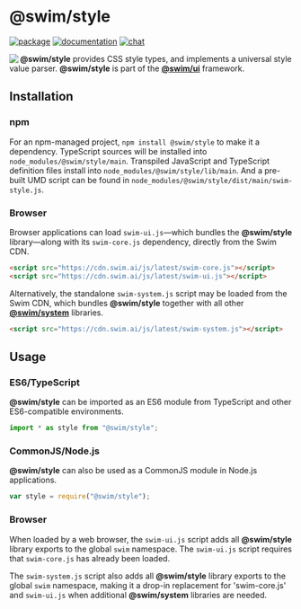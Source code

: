 # @swim/style

[![package](https://img.shields.io/npm/v/@swim/style.svg)](https://www.npmjs.com/package/@swim/style)
[![documentation](https://img.shields.io/badge/doc-TypeDoc-blue.svg)](http://docs.swim.ai/js/latest/modules/_swim_style.html)
[![chat](https://img.shields.io/badge/chat-Gitter-green.svg)](https://gitter.im/swimos/community)

<a href="https://developer.swim.ai"><img src="https://cdn.swim.ai/images/marlin-blue.svg" align="left"></a>

**@swim/style** provides CSS style types, and implements a universal style
value parser.  **@swim/style** is part of the
[**@swim/ui**](https://github.com/swimos/swim/tree/master/swim-system-js/swim-ui-js/@swim/ui)
framework.

## Installation

### npm

For an npm-managed project, `npm install @swim/style` to make it a dependency.
TypeScript sources will be installed into `node_modules/@swim/style/main`.
Transpiled JavaScript and TypeScript definition files install into
`node_modules/@swim/style/lib/main`.  And a pre-built UMD script can
be found in `node_modules/@swim/style/dist/main/swim-style.js`.

### Browser

Browser applications can load `swim-ui.js`—which bundles the **@swim/style**
library—along with its `swim-core.js` dependency, directly from the Swim CDN.

```html
<script src="https://cdn.swim.ai/js/latest/swim-core.js"></script>
<script src="https://cdn.swim.ai/js/latest/swim-ui.js"></script>
```

Alternatively, the standalone `swim-system.js` script may be loaded
from the Swim CDN, which bundles **@swim/style** together with all other
[**@swim/system**](https://github.com/swimos/swim/tree/master/swim-system-js/@swim/system)
libraries.

```html
<script src="https://cdn.swim.ai/js/latest/swim-system.js"></script>
```

## Usage

### ES6/TypeScript

**@swim/style** can be imported as an ES6 module from TypeScript and other
ES6-compatible environments.

```typescript
import * as style from "@swim/style";
```

### CommonJS/Node.js

**@swim/style** can also be used as a CommonJS module in Node.js applications.

```javascript
var style = require("@swim/style");
```

### Browser

When loaded by a web browser, the `swim-ui.js` script adds all
**@swim/style** library exports to the global `swim` namespace.  The
`swim-ui.js` script requires that `swim-core.js` has already been loaded.

The `swim-system.js` script also adds all **@swim/style** library exports
to the global `swim` namespace, making it a drop-in replacement for
'swim-core.js' and `swim-ui.js` when additional **@swim/system**
libraries are needed.
